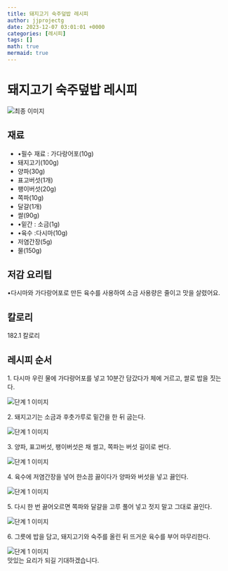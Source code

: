 ```yaml
---
title: 돼지고기 숙주덮밥 레시피
author: jjprojectg
date: 2023-12-07 03:01:01 +0000
categories: [레시피]
tags: []
math: true
mermaid: true
---
```

<meta name="og:type" content="website"/>
<meta charset="UTF-8"/>
<div class="header">
  <h1>돼지고기 숙주덮밥 레시피</h1>
</div>

<div class="container my-4">
  <div class="row">
    <div class="col-12 col-md-6">
      <div class="recipe-image">
        <img src="http://www.foodsafetykorea.go.kr/uploadimg/20230309/20230309031030_1678342230794.jpg" class="step-image" alt="최종 이미지"/>
      </div>
    </div>
    <div class="col-12 col-md-6">
      <div class="ingredients">
        <h2>재료</h2>
        <ul class="card">
          <li> •필수 재료 : 가다랑어포(10g) </li>
          <li>  돼지고기(100g) </li>
          <li>  양파(30g) </li>
          <li>  표고버섯(1개) </li>
          <li>  팽이버섯(20g) </li>
          <li>  쪽파(10g) </li>
          <li>  달걀(1개) </li>
          <li>  쌀(90g) </li>
          <li> •밑간 : 소금(1g) </li>
          <li> •육수 :다시마(10g) </li>
          <li>  저염간장(5g) </li>
          <li>  물(150g) </li>
</ul>
      </div>
    </div>
    <div class="col-12 col-md-6">
      <div class="ingredients">
        <h2>저감 요리팁</h2>
        <div class="card"> 
          <p>
            •다시마와 가다랑어포로 만든 육수를 사용하여 소금 사용량은 줄이고 맛을 살렸어요.
          </p>
        </div>
      </div>
      <div class="ingredients">
        <h2>칼로리</h2>
        <div class="card"> 
          <p>
            182.1 칼로리
          </p>
        </div>
      </div>
    </div>
  </div>

  <h2 class="my-4">레시피 순서</h2>
  <div class="card recipe-card">
    <div class="card-body recipe-step">
      <p class="card-text step-description">1. 다시마 우린 물에 가다랑어포를 넣고 10분간 담갔다가 체에 거르고, 쌀로 밥을 짓는다.</p>
      <img src="http://www.foodsafetykorea.go.kr/uploadimg/20230309/20230309031102_1678342262765.jpg" alt="단계 1 이미지" class="step-image"/>
    </div>
  </div>
  <div class="card recipe-card">
    <div class="card-body recipe-step">
      <p class="card-text step-description">2. 돼지고기는 소금과 후춧가루로 밑간을 한 뒤 굽는다.</p>
      <img src="http://www.foodsafetykorea.go.kr/uploadimg/20230309/20230309031118_1678342278695.jpg" alt="단계 1 이미지" class="step-image"/>
    </div>
  </div>
  <div class="card recipe-card">
    <div class="card-body recipe-step">
      <p class="card-text step-description">3. 양파, 표고버섯, 팽이버섯은 채 썰고, 쪽파는 버섯 길이로 썬다.</p>
      <img src="http://www.foodsafetykorea.go.kr/uploadimg/20230309/20230309031132_1678342292452.jpg" alt="단계 1 이미지" class="step-image"/>
    </div>
  </div>
  <div class="card recipe-card">
    <div class="card-body recipe-step">
      <p class="card-text step-description">4. 육수에 저염간장을 넣어 한소끔 끓이다가 양파와 버섯을 넣고 끓인다.</p>
      <img src="http://www.foodsafetykorea.go.kr/uploadimg/20230309/20230309031145_1678342305935.jpg" alt="단계 1 이미지" class="step-image"/>
    </div>
  </div>
  <div class="card recipe-card">
    <div class="card-body recipe-step">
      <p class="card-text step-description">5. 다시 한 번 끓어오르면 쪽파와 달걀을 고루 풀어 넣고 젓지 말고 그대로 끓인다.</p>
      <img src="http://www.foodsafetykorea.go.kr/uploadimg/20230309/20230309031158_1678342318590.jpg" alt="단계 1 이미지" class="step-image"/>
    </div>
  </div>
  <div class="card recipe-card">
    <div class="card-body recipe-step">
      <p class="card-text step-description">6. 그릇에 밥을 담고, 돼지고기와 숙주를 올린 뒤 뜨거운 육수를 부어 마무리한다.</p>
      <img src="http://www.foodsafetykorea.go.kr/uploadimg/20230309/20230309031215_1678342335942.jpg" alt="단계 1 이미지" class="step-image"/>
    </div>
  </div>

</div>
맛있는 요리가 되길 기대하겠습니다.
